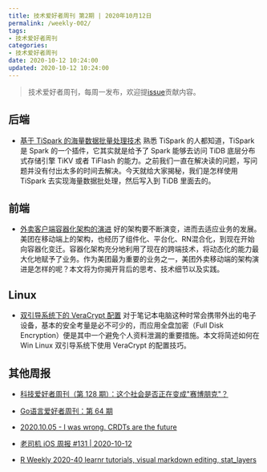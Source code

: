 ```yaml
---
title: 技术爱好者周刊 第2期 | 2020年10月12日
permalink: /weekly-002/
tags:
- 技术爱好者周刊
categories:
- 技术爱好者周刊
date: 2020-10-12 10:24:00
updated: 2020-10-12 10:24:00
---
```


> 技术爱好者周刊，每周一发布，欢迎提[issue](https://github.com/wangyonghong/yonghong-me/issues)贡献内容。

## 后端
- [基于 TiSpark 的海量数据批量处理技术](https://pingcap.com/blog-cn/mass-data-batch-processing-technology-based-on-tispark/)
熟悉 TiSpark 的人都知道，TiSpark 是 Spark 的一个插件，它其实就是给予了 Spark 能够去访问 TiDB 底层分布式存储引擎 TiKV 或者 TiFlash 的能力。之前我们一直在解决读的问题，写问题并没有付出太多的时间去解决。今天就给大家揭秘，我们是怎样使用 TiSpark 去实现海量数据批处理，然后写入到 TiDB 里面去的。

## 前端
- [外卖客户端容器化架构的演进](https://tech.meituan.com/2020/09/30/waimai-mobile-architecture-evolution.html)
好的架构要不断演变，进而去适应业务的发展。美团在移动端上的架构，也经历了组件化、平台化、RN混合化，到现在开始向容器化变迁。容器化架构充分地利用了现在的跨端技术，将动态化的能力最大化地赋予了业务。作为美团最为重要的业务之一，美团外卖移动端的架构演进是怎样的呢？本文将为你揭开背后的思考、技术细节以及实践。

## Linux
- [双引导系统下的 VeraCrypt 配置](https://linuxtoy.org/archives/veracrypt-configuration-tips-for-dualboot-system.html)
对于笔记本电脑这种时常会携带外出的电子设备，基本的安全考量是必不可少的，而应用全盘加密（Full Disk Encryption）便是其中一个避免个人资料泄漏的重要措施。本文将简述如何在 Win Linux 双引导系统下使用 VeraCrypt 的配置技巧。


<!-- more -->

## 其他周报

- [科技爱好者周刊（第 128 期）：这个社会是否正在变成"赛博朋克"？](https://github.com/ruanyf/weekly/blob/master/docs/issue-128.md)

- [Go语言爱好者周刊：第 64 期](https://github.com/polaris1119/golangweekly/blob/master/docs/issue-064.md)

- [2020.10.05 - I was wrong. CRDTs are the future](https://github.com/zenany/weekly/blob/master/software/2020/1005.md)

- [老司机 iOS 周报 #131 | 2020-10-12](https://github.com/SwiftOldDriver/iOS-Weekly/blob/master/Reports/2020/%23131-2020.10.12.md)

- [R Weekly 2020-40 learnr tutorials, visual markdown editing, stat_layers](https://rweekly.org/2020-39.html)

